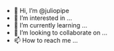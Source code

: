 - 👋 Hi, I’m @juliopipe
- 👀 I’m interested in ...
- 🌱 I’m currently learning ...
- 💞️ I’m looking to collaborate on ...
- 📫 How to reach me ...

<!---
juliopipe/juliopipe is a ✨ special ✨ repository because its `README.md` (this file) appears on your GitHub profile.
You can click the Preview link to take a look at your changes.
--->
